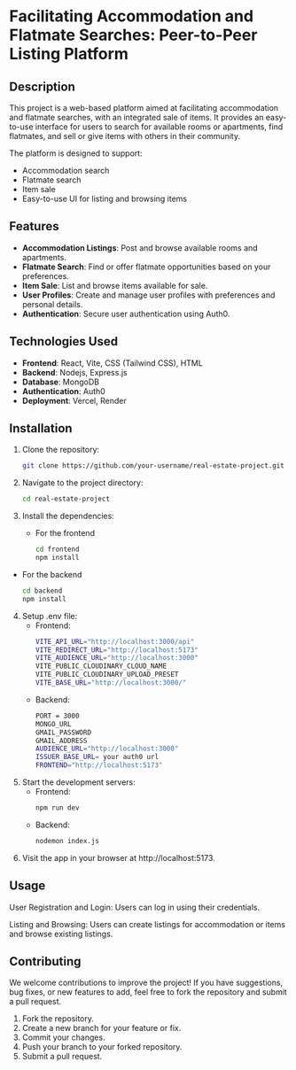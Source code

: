 # Facilitating Accommodation and Flatmate Searches: Peer-to-Peer Listing Platform

## Description

This project is a web-based platform aimed at facilitating accommodation and flatmate searches, with an integrated sale of items. It provides an easy-to-use interface for users to search for available rooms or apartments, find flatmates, and sell or give items with others in their community.

The platform is designed to support:

- Accommodation search
- Flatmate search
- Item sale
- Easy-to-use UI for listing and browsing items

## Features

- **Accommodation Listings**: Post and browse available rooms and apartments.
- **Flatmate Search**: Find or offer flatmate opportunities based on your preferences.
- **Item Sale**: List and browse items available for sale.
- **User Profiles**: Create and manage user profiles with preferences and personal details.
- **Authentication**: Secure user authentication using Auth0.

## Technologies Used

- **Frontend**: React, Vite, CSS (Tailwind CSS), HTML
- **Backend**: Nodejs, Express.js
- **Database**: MongoDB
- **Authentication**: Auth0
- **Deployment**: Vercel, Render

## Installation

1. Clone the repository:

   ```bash
   git clone https://github.com/your-username/real-estate-project.git
2. Navigate to the project directory:
    ```bash
    cd real-estate-project

3. Install the dependencies:
   - For the frontend
     ```bash
     cd frontend
     npm install

  - For the backend
    ```bash
    cd backend
    npm install
4. Setup .env file:
   - Frontend:
     ```bash
     VITE_API_URL="http://localhost:3000/api"
     VITE_REDIRECT_URL="http://localhost:5173"
     VITE_AUDIENCE_URL="http://localhost:3000"
     VITE_PUBLIC_CLOUDINARY_CLOUD_NAME
     VITE_PUBLIC_CLOUDINARY_UPLOAD_PRESET
     VITE_BASE_URL="http://localhost:3000/"
   - Backend:
     ```bash
     PORT = 3000
     MONGO_URL
     GMAIL_PASSWORD
     GMAIL_ADDRESS
     AUDIENCE_URL="http://localhost:3000"
     ISSUER_BASE_URL= your auth0 url
     FRONTEND="http://localhost:5173"

6. Start the development servers:
   - Frontend:
     ```bash
     npm run dev
   - Backend:
     ```bash
     nodemon index.js
7. Visit the app in your browser at http://localhost:5173.

## Usage
User Registration and Login: Users can log in using their credentials.

Listing and Browsing: Users can create listings for accommodation or items and browse existing listings.

## Contributing
We welcome contributions to improve the project! If you have suggestions, bug fixes, or new features to add, feel free to fork the repository and submit a pull request.

1. Fork the repository.
2. Create a new branch for your feature or fix.
3. Commit your changes.
4. Push your branch to your forked repository.
5. Submit a pull request.
